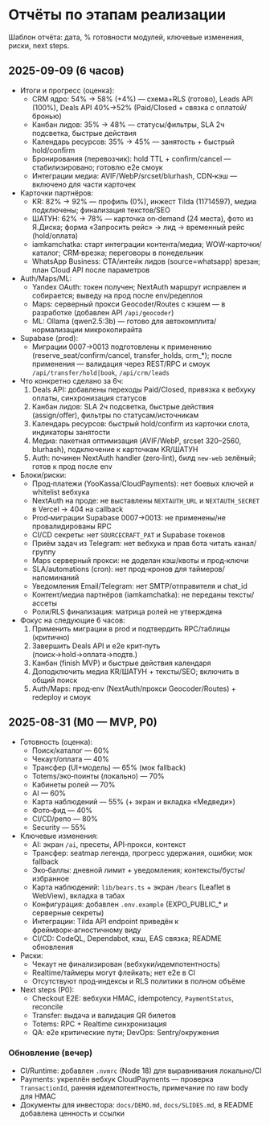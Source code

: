# Отчёты по этапам реализации

Шаблон отчёта: дата, % готовности модулей, ключевые изменения, риски, next steps.

## 2025-09-09 (6 часов)
- Итоги и прогресс (оценка):
  - CRM ядро: 54% → 58% (+4%) — схема+RLS (готово), Leads API (100%), Deals API 40%→52% (Paid/Closed + связка с оплатой/бронью)
  - Канбан лидов: 35% → 48% — статусы/фильтры, SLA 2ч подсветка, быстрые действия
  - Календарь ресурсов: 35% → 45% — занятость + быстрый hold/confirm
  - Бронирования (перевозчик): hold TTL + confirm/cancel — стабилизировано; готовлю e2e смоук
  - Интеграции медиа: AVIF/WebP/srcset/blurhash, CDN‑кэш — включено для части карточек
- Карточки партнёров:
  - KR: 82% → 92% — профиль (0%), инжест Tilda (11714597), медиа подключены; финализация текстов/SEO
  - ШАТУН: 62% → 78% — карточка on‑demand (24 места), фото из Я.Диска; форма «Запросить рейс» → лид → временный рейс (hold/оплата)
  - iamkamchatka: старт интеграции контента/медиа; WOW‑карточки/каталог; CRM‑врезка; переговоры в понедельник
  - WhatsApp Business: CTA/интейк лидов (source=whatsapp) врезан; план Cloud API после параметров
- Auth/Maps/ML:
  - Yandex OAuth: токен получен; NextAuth маршрут исправлен и собирается; выведу на прод после env/редеплоя
  - Maps: серверный прокси Geocoder/Routes с кэшем — в разработке (добавлен API `/api/geocoder`)
  - ML: Ollama (qwen2.5:3b) — готово для автокомплита/нормализации микрокопирайта
- Supabase (prod):
  - Миграции 0007→0013 подготовлены к применению (reserve_seat/confirm/cancel, transfer_holds, crm_*); после применения — валидация через REST/RPC и смоук `/api/transfer/hold|book`, `/api/crm/leads`
- Что конкретно сделано за 6ч:
  1) Deals API: добавлены переходы Paid/Closed, привязка к вебхуку оплаты, синхронизация статусов
  2) Канбан лидов: SLA 2ч подсветка, быстрые действия (assign/offer), фильтры по статусам/источникам
  3) Календарь ресурсов: быстрый hold/confirm из карточки слота, индикаторы занятости
  4) Медиа: пакетная оптимизация (AVIF/WebP, srcset 320–2560, blurhash), подключение к карточкам KR/ШАТУН
  5) Auth: починен NextAuth handler (zero‑lint), билд `new-web` зелёный; готов к прод после env
- Блоки/риски:
  - Прод‑платежи (YooKassa/CloudPayments): нет боевых ключей и whitelist вебхука
  - NextAuth на проде: не выставлены `NEXTAUTH_URL` и `NEXTAUTH_SECRET` в Vercel → 404 на callback
  - Prod‑миграции Supabase 0007→0013: не применены/не провалидированы RPC
  - CI/CD секреты: нет `SOURCECRAFT_PAT` и Supabase токенов
  - Приём задач из Telegram: нет вебхука и прав бота читать канал/группу
  - Maps серверный прокси: не доделан кэш/квоты и прод‑ключи
  - SLA/automations (cron): нет прод‑кронов для таймеров/напоминаний
  - Уведомления Email/Telegram: нет SMTP/отправителя и chat_id
  - Контент/медиа партнёров (iamkamchatka): не переданы тексты/ассеты
  - Роли/RLS финализация: матрица ролей не утверждена
- Фокус на следующие 6 часов:
  1) Применить миграции в prod и подтвердить RPC/таблицы (критично)
  2) Завершить Deals API и e2e крит‑путь (поиск→hold→оплата→подтв.)
  3) Канбан (finish MVP) и быстрые действия календаря
  4) Доподключить медиа KR/ШАТУН + тексты/SEO; включить в общий поиск
  5) Auth/Maps: прод‑env (NextAuth/прокси Geocoder/Routes) + redeploy и смоук

## 2025-08-31 (M0 — MVP, P0)
- Готовность (оценка):
  - Поиск/каталог — 60%
  - Чекаут/оплата — 40%
  - Трансфер (UI+модель) — 65% (мок fallback)
  - Totems/эко‑поинты (локально) — 70%
  - Кабинеты ролей — 70%
  - AI — 60%
  - Карта наблюдений — 55% (+ экран и вкладка «Медведи»)
  - Фото‑фид — 40%
  - CI/CD/репо — 80%
  - Security — 55%
- Ключевые изменения:
  - AI: экран `/ai`, пресеты, API‑прокси, контекст
  - Трансфер: seatmap легенда, прогресс удержания, ошибки; мок fallback
  - Эко‑баллы: дневной лимит + уведомления; контексты/бусты/избранное
  - Карта наблюдений: `lib/bears.ts` + экран `/bears` (Leaflet в WebView), вкладка в табах
  - Конфигурация: добавлен `.env.example` (EXPO_PUBLIC_* и серверные секреты)
  - Интеграции: Tilda API endpoint приведён к фреймворк‑агностичному виду
  - CI/CD: CodeQL, Dependabot, кэш, EAS связка; README обновления
- Риски:
  - Чекаут не финализирован (вебхуки/идемпотентность)
  - Realtime/таймеры могут флейкать; нет e2e в CI
  - Отсутствуют прод‑индексы и RLS политики в полном объёме
- Next steps (P0):
  - Checkout E2E: вебхуки HMAC, idempotency, `PaymentStatus`, reconcile
  - Transfer: выдача и валидация QR билетов
  - Totems: RPC + Realtime синхронизация
  - QA: e2e критические пути; DevOps: Sentry/окружения

### Обновление (вечер)
- CI/Runtime: добавлен `.nvmrc` (Node 18) для выравнивания локально/CI
- Payments: укреплён вебхук CloudPayments — проверка `TransactionId`, ранняя идемпотентность, примечание по raw body для HMAC
- Документы для инвестора: `docs/DEMO.md`, `docs/SLIDES.md`, в README добавлена ценность и ссылки